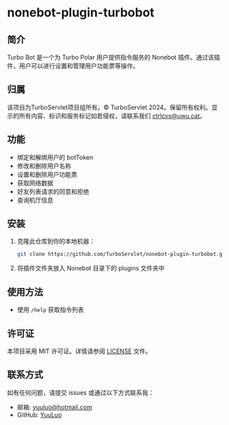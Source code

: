# nonebot-plugin-turbobot
## 简介

Turbo Bot 是一个为 Turbo Polar 用户提供指令服务的 Nonebot 插件。通过该插件，用户可以进行设置和管理用户功能票等操作。

## 归属

该项目为TurboServlet项目组所有。© TurboServlet 2024。保留所有权利。显示的所有内容、标识和服务标记如若侵权，请联系我们 ctrlcvs@uwu.cat。

## 功能

- 绑定和解绑用户的 botToken
- 修改和删除用户名称
- 设置和删除用户功能票
- 获取网络数据
- 好友列表请求的同意和拒绝
- 查询机厅信息

## 安装

1. 克隆此仓库到你的本地机器：
    ```sh
    git clone https://github.com/TurboServlet/nonebot-plugin-turbobot.git
    ```

2. 将插件文件夹放入 Nonebot 目录下的 plugins 文件夹中

## 使用方法

- 使用 `/help` 获取指令列表


## 许可证

本项目采用 MIT 许可证。详情请参阅 [LICENSE](LICENSE) 文件。

## 联系方式

如有任何问题，请提交 issues 或通过以下方式联系我：

- 邮箱: yuuluo@hotmail.com
- GitHub: [YuuLuo](https://github.com/YuuLuo)
